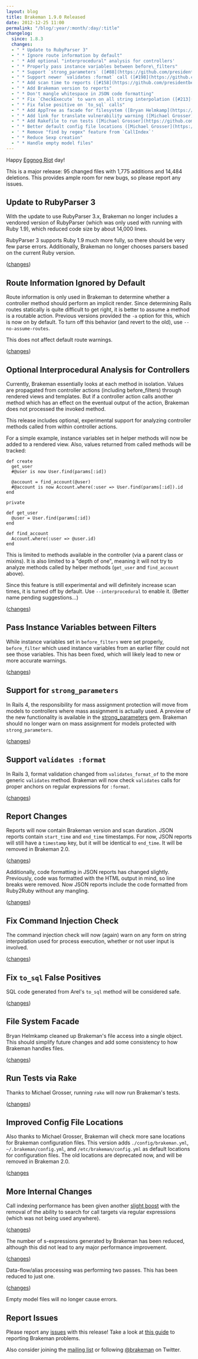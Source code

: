 ```yaml
---
layout: blog
title: Brakeman 1.9.0 Released
date: 2012-12-25 11:00
permalink: "/blog/:year/:month/:day/:title"
changelog:
  since: 1.8.3
  changes:
  - " * Update to RubyParser 3"
  - " * Ignore route information by default"
  - ' * Add optional "interprocedural" analysis for controllers'
  - " * Properly pass instance variables between before\_filters"
  - " * Support `strong_parameters` ([#88](https://github.com/presidentbeef/brakeman/issues/88))"
  - " * Support newer `validates :format` call ([#198](https://github.com/presidentbeef/brakeman/issues/198))"
  - " * Add scan time to reports ([#158](https://github.com/presidentbeef/brakeman/issues/158))"
  - " * Add Brakeman version to reports"
  - " * Don't mangle whitespace in JSON code formatting"
  - " * Fix `CheckExecute` to warn on all string interpolation ([#213](https://github.com/presidentbeef/brakeman/issues/213))"
  - " * Fix false positive on `to_sql` calls"
  - " * Add AppTree as facade for filesystem ([Bryan Helmkamp](https://github.com/brynary))"
  - " * Add link for translate vulnerability warning ([Michael Grosser](https://github.com/grosser))"
  - " * Add Rakefile to run tests ([Michael Grosser](https://github.com/grosser))"
  - " * Better default config file locations ([Michael Grosser](https://github.com/grosser))"
  - ' * Remove "find by regex" feature from `CallIndex`'
  - " * Reduce Sexp creation"
  - " * Handle empty model files"
---
```



Happy [Eggnog Riot](https://en.wikipedia.org/wiki/Eggnog_Riot) day!

This is a major release: 95 changed files with 1,775 additions and 14,484 deletions. This provides ample room for new bugs, so please report any issues.



## Update to RubyParser 3

With the update to use RubyParser 3.x, Brakeman no longer includes a vendored version of RubyParser (which was only used with running with Ruby 1.9), which reduced code size by about 14,000 lines.

RubyParser 3 supports Ruby 1.9 much more fully, so there should be very few parse errors. Additionally, Brakeman no longer chooses parsers based on the current Ruby version.

([changes](https://github.com/presidentbeef/brakeman/pull/190))

## Route Information Ignored by Default

Route information is only used in Brakeman to determine whether a controller method should perform an implicit render. Since determining Rails routes statically is quite difficult to get right, it is better to assume a method is a routable action. Previous versions provided the `-a` option for this, which is now on by default. To turn off this behavior (and revert to the old), use `--no-assume-routes`.

This does not affect default route warnings.

([changes](https://github.com/presidentbeef/brakeman/pull/219))

## Optional Interprocedural Analysis for Controllers

Currently, Brakeman essentially looks at each method in isolation. Values are propagated from controller actions (including before\_filters) through rendered views and templates. But if a controller action calls another method which has an effect on the eventual output of the action, Brakeman does not processed the invoked method.

This release includes optional, experimental support for analyzing controller methods called from within controller actions.

For a simple example, instance variables set in helper methods will now be added to a rendered view. Also, values returned from called methods will be tracked:

    def create
      get_user 
      #@user is now User.find(params[:id])

      @account = find_account(@user)  
      #@account is now Account.where(:user => User.find(params[:id]).id
    end

    private

    def get_user
      @user = User.find(params[:id])
    end

    def find_account
      Account.where(:user => @user.id)
    end

This is limited to methods available in the controller (via a parent class or mixins). It is also limited to a "depth of one", meaning it will not try to analyze methods called by helper methods (`get_user` and `find_account` above). 

Since this feature is still experimental and will definitely increase scan times, it is turned off by default. Use `--interprocedural` to enable it. (Better name pending suggestions...)

([changes](https://github.com/presidentbeef/brakeman/pull/218))

## Pass Instance Variables between Filters

While instance variables set in `before_filters` were set properly, `before_filter` which used instance variables from an earlier filter could not see those variables. This has been fixed, which will likely lead to new or more accurate warnings.

([changes](https://github.com/presidentbeef/brakeman/pull/224))

## Support for `strong_parameters`

In Rails 4, the responsibility for mass assignment protection will move from models to controllers where mass assignment is actually used. A preview of the new functionality is available in the [strong_parameters](https://github.com/rails/strong_parameters) gem. Brakeman should no longer warn on mass assignment for models protected with `strong_parameters`. 

([changes](https://github.com/presidentbeef/brakeman/pull/204))

## Support `validates :format`

In Rails 3, format validation changed from `validates_format_of` to the more generic `validates` method. Brakeman will now check `validates` calls for proper anchors on regular expressions for `:format`.

([changes](https://github.com/presidentbeef/brakeman/pull/205))

## Report Changes

Reports will now contain Brakeman version and scan duration. JSON reports contain `start_time` and `end_time` timestamps. For now, JSON reports will still have a `timestamp` key, but it will be identical to `end_time`. It will be removed in Brakeman 2.0.

([changes](https://github.com/presidentbeef/brakeman/pull/193))

Additionally, code formatting in JSON reports has changed slightly. Previously, code was formatted with the HTML output in mind, so line breaks were removed. Now JSON reports include the code formatted from Ruby2Ruby without any mangling.

([changes](https://github.com/presidentbeef/brakeman/pull/191))

## Fix Command Injection Check

The command injection check will now (again) warn on any form on string interpolation used for process execution, whether or not user input is involved.

([changes](https://github.com/presidentbeef/brakeman/pull/216))

## Fix `to_sql` False Positives

SQL code generated from Arel's `to_sql` method will be considered safe.

([changes](https://github.com/presidentbeef/brakeman/pull/194))

## File System Facade

Bryan Helmkamp cleaned up Brakeman's file access into a single object. This should simplify future changes and add some consistency to how Brakeman handles files.

([changes](https://github.com/presidentbeef/brakeman/pull/197))

## Run Tests via Rake

Thanks to Michael Grosser, running `rake` will now run Brakeman's tests. 

([changes](https://github.com/presidentbeef/brakeman/pull/183))

## Improved Config File Locations

Also thanks to Michael Grosser, Brakeman will check more sane locations for Brakeman configuration files. This version adds `./config/brakeman.yml`, `~/.brakeman/config.yml`, and `/etc/brakeman/config.yml` as default locations for configuration files. The old locations are deprecated now, and will be removed in Brakeman 2.0.

([changes](https://github.com/presidentbeef/brakeman/pull/182)

## More Internal Changes

Call indexing performance has been given another [slight boost](http://blog.presidentbeef.com/) with the removal of the ability to search for call targets via regular expressions (which was not being used anywhere).

([changes](https://github.com/presidentbeef/brakeman/pull/189))

The number of s-expressions generated by Brakeman has been reduced, although this did not lead to any major performance improvement.

([changes](https://github.com/presidentbeef/brakeman/pull/207))

Data-flow/alias processing was performing two passes. This has been reduced to just one.

([changes](https://github.com/presidentbeef/brakeman/pull/224))

Empty model files will no longer cause errors.

## Report Issues

Please report any [issues](https://github.com/presidentbeef/brakeman/issues) with this release! Take a look at [this guide](https://github.com/presidentbeef/brakeman/wiki/How-to-Report-a-Brakeman-Issue) to reporting Brakeman problems.

Also consider joining the [mailing list](http://brakemanscanner.org/contact/) or following [@brakeman](https://twitter.com/brakeman) on Twitter.

